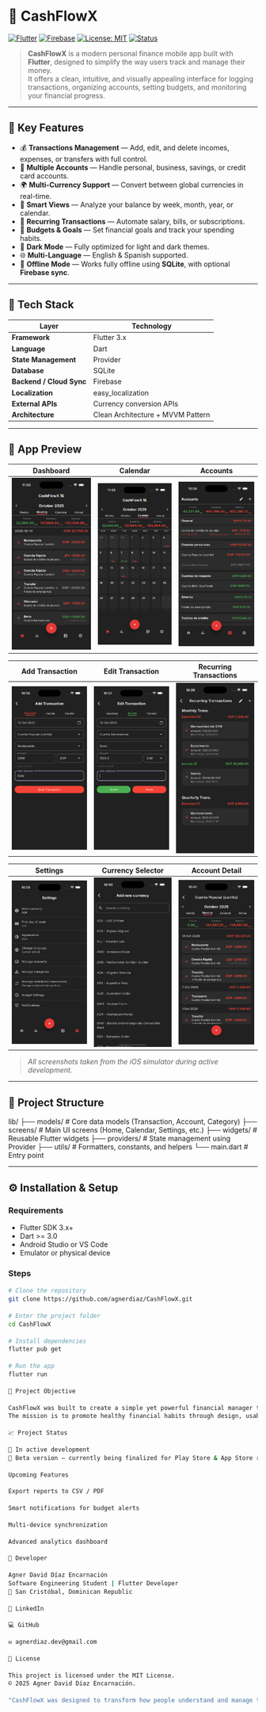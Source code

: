 # 💸 CashFlowX

[![Flutter](https://img.shields.io/badge/Framework-Flutter-blue)](https://flutter.dev/)
[![Firebase](https://img.shields.io/badge/Backend-Firebase-orange)](https://firebase.google.com/)
[![License: MIT](https://img.shields.io/badge/License-MIT-green.svg)](LICENSE)
[![Status](https://img.shields.io/badge/Status-In%20Development-yellow)]()

> **CashFlowX** is a modern personal finance mobile app built with **Flutter**, designed to simplify the way users track and manage their money.  
> It offers a clean, intuitive, and visually appealing interface for logging transactions, organizing accounts, setting budgets, and monitoring your financial progress.

---

## 🚀 Key Features

- 💰 **Transactions Management** — Add, edit, and delete incomes, expenses, or transfers with full control.
- 🏦 **Multiple Accounts** — Handle personal, business, savings, or credit card accounts.
- 🌍 **Multi-Currency Support** — Convert between global currencies in real-time.
- 📆 **Smart Views** — Analyze your balance by week, month, year, or calendar.
- 🔁 **Recurring Transactions** — Automate salary, bills, or subscriptions.
- 🎯 **Budgets & Goals** — Set financial goals and track your spending habits.
- 🌙 **Dark Mode** — Fully optimized for light and dark themes.
- 🌐 **Multi-Language** — English & Spanish supported.
- 📶 **Offline Mode** — Works fully offline using **SQLite**, with optional **Firebase sync**.

---

## 🧠 Tech Stack

| Layer | Technology |
|-------|-------------|
| **Framework** | Flutter 3.x |
| **Language** | Dart |
| **State Management** | Provider |
| **Database** | SQLite |
| **Backend / Cloud Sync** | Firebase |
| **Localization** | easy_localization |
| **External APIs** | Currency conversion APIs |
| **Architecture** | Clean Architecture + MVVM Pattern |

---

## 📱 App Preview

| Dashboard | Calendar | Accounts |
|------------|-----------|----------|
| ![Dashboard](assets/screenshots/dashboard.png) | ![Calendar](assets/screenshots/calendar.png) | ![Accounts](assets/screenshots/accounts.png) |

| Add Transaction | Edit Transaction | Recurring Transactions |
|------------------|------------------|-------------------------|
| ![Add Transaction](assets/screenshots/add_transaction.png) | ![Edit Transaction](assets/screenshots/edit_transaction.png) | ![Recurring](assets/screenshots/recurring.png) |

| Settings | Currency Selector | Account Detail |
|-----------|------------------|----------------|
| ![Settings](assets/screenshots/settings.png) | ![Currency](assets/screenshots/currency.png) | ![Account](assets/screenshots/account_detail.png) |

> *All screenshots taken from the iOS simulator during active development.*

---

## 🧩 Project Structure

lib/
├── models/ # Core data models (Transaction, Account, Category)
├── screens/ # Main UI screens (Home, Calendar, Settings, etc.)
├── widgets/ # Reusable Flutter widgets
├── providers/ # State management using Provider
├── utils/ # Formatters, constants, and helpers
└── main.dart # Entry point

---

## ⚙️ Installation & Setup

### Requirements
- Flutter SDK 3.x+
- Dart >= 3.0
- Android Studio or VS Code
- Emulator or physical device

### Steps

```bash
# Clone the repository
git clone https://github.com/agnerdiaz/CashFlowX.git

# Enter the project folder
cd CashFlowX

# Install dependencies
flutter pub get

# Run the app
flutter run

🎯 Project Objective

CashFlowX was built to create a simple yet powerful financial manager that adapts to the lifestyle of young professionals.
The mission is to promote healthy financial habits through design, usability, and technology — turning complex money management into something effortless and enjoyable.

📈 Project Status

🚧 In active development
🧪 Beta version — currently being finalized for Play Store & App Store release.

Upcoming Features

Export reports to CSV / PDF

Smart notifications for budget alerts

Multi-device synchronization

Advanced analytics dashboard

👤 Developer

Agner David Díaz Encarnación
Software Engineering Student | Flutter Developer
📍 San Cristóbal, Dominican Republic

💼 LinkedIn

💻 GitHub

✉️ agnerdiaz.dev@gmail.com

🪪 License

This project is licensed under the MIT License.
© 2025 Agner David Díaz Encarnación.

"CashFlowX was designed to transform how people understand and manage their money — combining simplicity, design, and power in one seamless experience."
